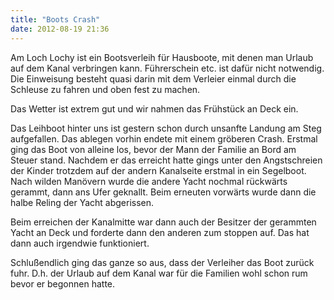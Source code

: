 ```yaml
---
title: "Boots Crash"
date: 2012-08-19 21:36
---
```

Am Loch Lochy ist ein Bootsverleih für Hausboote, mit denen man Urlaub auf dem Kanal verbringen kann. Führerschein etc. ist dafür nicht notwendig. Die Einweisung besteht quasi darin mit dem Verleier einmal durch die Schleuse zu fahren und oben fest zu machen.

<!--more-->

Das Wetter ist extrem gut und wir nahmen das Frühstück an Deck ein.

Das Leihboot hinter uns ist gestern schon durch unsanfte Landung am Steg aufgefallen. Das ablegen vorhin endete mit einem gröberen Crash. Erstmal ging das Boot von alleine los, bevor der Mann der Familie an Bord am Steuer stand. Nachdem er das erreicht hatte gings unter den Angstschreien der Kinder trotzdem auf der andern Kanalseite erstmal in ein Segelboot. Nach wilden Manövern wurde die andere Yacht nochmal rückwärts gerammt, dann ans Ufer geknallt. Beim erneuten vorwärts wurde dann die halbe Reling der Yacht abgerissen.

Beim erreichen der Kanalmitte war dann auch der Besitzer der gerammten Yacht an Deck und forderte dann den anderen zum stoppen auf. Das hat dann auch irgendwie funktioniert.

Schlußendlich ging das ganze so aus, dass der Verleiher das Boot zurück fuhr. D.h. der Urlaub auf dem Kanal war für die Familien wohl schon rum bevor er begonnen hatte.